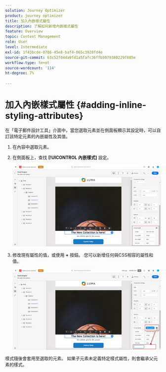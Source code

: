 ```yaml
---
solution: Journey Optimizer
product: journey optimizer
title: 加入內嵌樣式屬性
description: 了解如何新增內嵌樣式屬性
feature: Overview
topic: Content Management
role: User
level: Intermediate
exl-id: 1f43bcde-0786-45e8-baf4-065c3920fd4e
source-git-commit: 63c52f04da9fd1a5fafc36ffb5079380229f885e
workflow-type: tm+mt
source-wordcount: '114'
ht-degree: 7%

---
```


# 加入內嵌樣式屬性 {#adding-inline-styling-attributes}

在「電子郵件設計工具」介面中，當您選取元素並在側面板顯示其設定時，可以自訂該特定元素的內嵌屬性及其值。

1. 在內容中選取元素。
1. 在側面板上，查找 **[!UICONTROL 內嵌樣式]** 設定。

   ![](assets/styles_1.png)

1. 修改現有屬性的值，或使用 **+** 按鈕。 您可以新增任何與CSS相容的屬性和值。

   ![](assets/styles_2.png)

樣式隨後會套用至選取的元素。 如果子元素未定義特定樣式屬性，則會繼承父元素的樣式。
